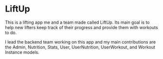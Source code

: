 # LiftUp

This is a lifting app me and a team made called LiftUp. Its main goal is to help new lifters keep track of their progress and provide them with workouts to do.

I lead the backend team working on this app and my main contributions are the Admin, Nutrition, Stats, User, UserNutrition, UserWorkout, and Workout Instance models.
